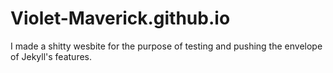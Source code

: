 # Violet-Maverick.github.io
I made a shitty wesbite for the purpose of testing and pushing the envelope of Jekyll's features.
